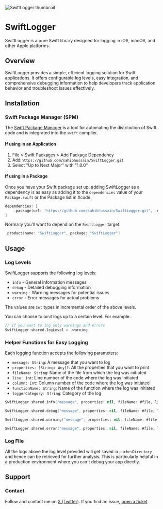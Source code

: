 
![SwiftLogger thumbnail](https://user-gen-media-assets.s3.amazonaws.com/gpt4o_images/96dccea7-b1e6-43df-846c-df87fad6bcf8.png)
# SwiftLogger

SwiftLogger is a pure Swift library designed for logging in iOS, macOS, and other Apple platforms.

## Overview

SwiftLogger provides a simple, efficient logging solution for Swift applications. It offers configurable log levels, easy integration, and comprehensive debugging information to help developers track application behavior and troubleshoot issues effectively.

## Installation

### Swift Package Manager (SPM)

The [Swift Package Manager](https://swift.org/package-manager/) is a tool for automating the distribution of Swift code and is integrated into the `swift` compiler.

#### If using in an Application

1. File > Swift Packages > Add Package Dependency
2. Add `https://github.com/sahibhussain/SwiftLogger.git`
3. Select "Up to Next Major" with "1.0.0"

#### If using in a Package

Once you have your Swift package set up, adding SwiftLogger as a dependency is as easy as adding it to the `dependencies` value of your `Package.swift` or the Package list in Xcode.

```swift
dependencies: [
    .package(url: "https://github.com/sahibhussain/SwiftLogger.git", .upToNextMajor(from: "1.0.0"))
]
```

Normally you'll want to depend on the `SwiftLogger` target:

```swift
.product(name: "SwiftLogger", package: "SwiftLogger")
```

## Usage

### Log Levels

SwiftLogger supports the following log levels:

- `info` - General information messages
- `debug` - Detailed debugging information
- `warning` - Warning messages for potential issues
- `error` - Error messages for actual problems

The values are `Int` types in incremental order of the above levels.

You can choose to omit logs up to a certain level. For example:

```swift
// If you want to log only warnings and errors
SwiftLogger.shared.logLevel = .warning
```

### Helper Functions for Easy Logging

Each logging function accepts the following parameters:

- `message: String`: A message that you want to log
- `properties: [String: Any]?`: All the properties that you want to print
- `fileName: String`: Name of the file from which the log was initiated
- `line: Int`: Line number of the code where the log was initiated
- `column: Int`: Column number of the code where the log was initiated
- `functionName: String`: Name of the function where the log was initiated
- `loggerCategory: String`: Category of the log

```swift
SwiftLogger.shared.info("message", properties: nil, fileName: #file, line: #line, column: #column, functionName: #function, loggerCategory: "Default")

SwiftLogger.shared.debug("message", properties: nil, fileName: #file, line: #line, column: #column, functionName: #function, loggerCategory: "Default")

SwiftLogger.shared.warning("message", properties: nil, fileName: #file, line: #line, column: #column, functionName: #function, loggerCategory: "Default")

SwiftLogger.shared.error("message", properties: nil, fileName: #file, line: #line, column: #column, functionName: #function, loggerCategory: "Default")
```

### Log File

All the logs above the log level provided will get saved in `cachesDirectory` and hence can be retrieved for further analysis. This is particularly helpful in a production environment where you can't debug your app directly.

## Support

### Contact

Follow and contact me on [X (Twitter)](https://x.com/Sahib_hussain0). If you find an issue, [open a ticket](https://github.com/sahibhussain/SwiftLogger/issues/new).